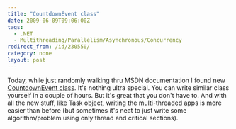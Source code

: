 ```yaml
---
title: "CountdownEvent class"
date: 2009-06-09T09:06:00Z
tags:
  - .NET
  - Multithreading/Parallelism/Asynchronous/Concurrency
redirect_from: /id/230550/
category: none
layout: post
---
```

Today, while just randomly walking thru MSDN documentation I found new [CountdownEvent class][1]. It's nothing ultra special. You can write similar class yourself in a couple of hours. But it's great that you don't have to. And with all the new stuff, like Task object, writing the multi-threaded apps is more easier than before (but sometimes it's neat to just write some algorithm/problem using only thread and critical sections).

[1]: http://msdn.microsoft.com/en-us/library/system.threading.countdownevent(VS.100).aspx